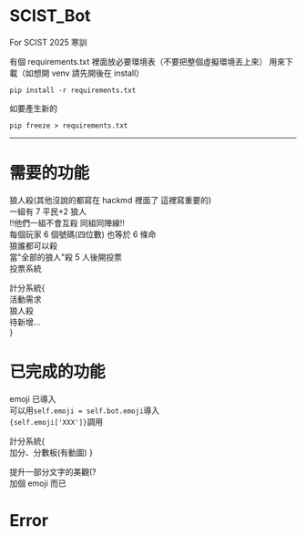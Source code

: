 # SCIST_Bot

For SCIST 2025 寒訓

有個 requirements.txt
裡面放必要環境表（不要把整個虛擬環境丟上來）
用來下載（如想開 venv 請先開後在 install）

```
pip install -r requirements.txt
```

如要產生新的

```
pip freeze > requirements.txt
```

---

# 需要的功能

狼人殺(其他沒說的都寫在 hackmd 裡面了 這裡寫重要的)  
一組有 7 平民+2 狼人  
!!他們一組不會互殺 同組同陣線!!  
每個玩家 6 個號碼(四位數) 也等於 6 條命  
狼誰都可以殺  
當"全部的狼人"殺 5 人後開投票  
投票系統

計分系統{  
活動需求  
狼人殺  
待新增...  
}

# 已完成的功能

emoji 已導入  
可以用`self.emoji = self.bot.emoji`導入  
`{self.emoji['XXX']}`調用

計分系統{  
加分、分數板(有動圖)
}

提升一部分文字的美觀(?  
加個 emoji 而已

# Error

